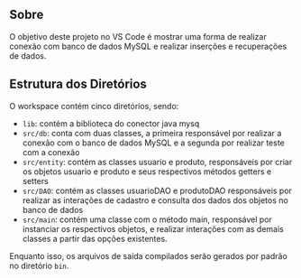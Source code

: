 ## Sobre

O objetivo deste projeto no VS Code é mostrar uma forma de realizar conexão com banco de dados MySQL e realizar inserções e recuperações de dados.

## Estrutura dos Diretórios

O workspace contém cinco diretórios, sendo:

- `lib`: contém a biblioteca do conector java mysq
- `src/db`: conta com duas classes, a primeira responsável por realizar a conexão com o banco de dados MySQL e a segunda por realizar teste com a conexão
- `src/entity`: contém as classes usuario e produto, responsáveis por criar os objetos usuario e produto e seus respectivos métodos getters e setters
- `src/DAO`: contém as classes usuarioDAO e produtoDAO responsáveis por realizar as interações de cadastro e consulta dos dados dos objetos no banco de dados
- `src/main`: contém uma classe com o método main, responsável por instanciar os respectivos objetos, e realizar interações com as demais classes a partir das opções existentes.

Enquanto isso, os arquivos de saída compilados serão gerados por padrão no diretório `bin`.